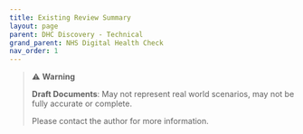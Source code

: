 ```yaml
---
title: Existing Review Summary
layout: page
parent: DHC Discovery - Technical
grand_parent: NHS Digital Health Check
nav_order: 1
---
```


> ⚠️ **Warning**
>  
> **Draft Documents**: May not represent real world scenarios, may not be fully accurate or complete.
>
> Please contact the author for more information.